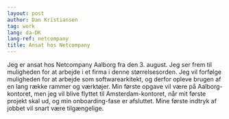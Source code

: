 ```yaml
---
layout: post
author: Dan Kristiansen
tag: work
lang: da-DK
lang-ref: netcompany
title: Ansat hos Netcompany
---
```


Jeg er ansat hos Netcompany Aalborg fra den 3. august. Jeg ser frem til muligheden for at arbejde i et firma i denne størrelsesorden.
Jeg vil forfølge muligheden for at arbejde som softwarearkitekt, og derfor opleve brugen af en lang række rammer og værktøjer. Min første opgave vil være på Aalborg-kontoret, men jeg vil blive flyttet til Amsterdam-kontoret, når mit første projekt skal ud, og min onboarding-fase er afsluttet.
Mine første indtryk af jobbet vil snart være tilgængelige.